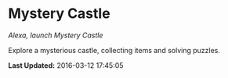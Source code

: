 # Mystery Castle
*Alexa, launch Mystery Castle*

Explore a mysterious castle, collecting items and solving puzzles.

**Last Updated:** 2016-03-12 17:45:05